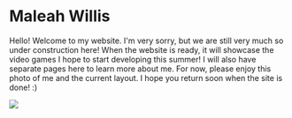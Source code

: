 # Maleah Willis

Hello! Welcome to my website. I'm very sorry, but we are still very much so under construction here! When the website is ready, it will showcase the video games I hope to start developing this summer! I will also have separate pages here to learn more about me. For now, please enjoy this photo of me and the current layout. I hope you return soon when the site is done! :)

![](mnwillis.github.io/IMG_7110.jpg)


